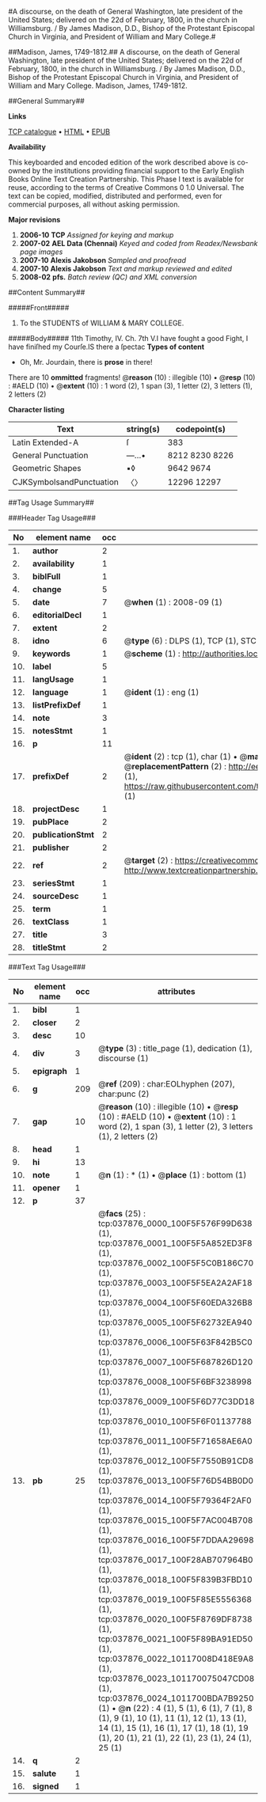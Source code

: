 #A discourse, on the death of General Washington, late president of the United States; delivered on the 22d of February, 1800, in the church in Williamsburg. / By James Madison, D.D., Bishop of the Protestant Episcopal Church in Virginia, and President of William and Mary College.#

##Madison, James, 1749-1812.##
A discourse, on the death of General Washington, late president of the United States; delivered on the 22d of February, 1800, in the church in Williamsburg. / By James Madison, D.D., Bishop of the Protestant Episcopal Church in Virginia, and President of William and Mary College.
Madison, James, 1749-1812.

##General Summary##

**Links**

[TCP catalogue](http://www.ota.ox.ac.uk/tcp/)  • 
[HTML](http://tei.it.ox.ac.uk/tcp/Texts-HTML/free/N28/N28425.html)  • 
[EPUB](http://tei.it.ox.ac.uk/tcp/Texts-EPUB/free/N28/N28425.epub)

**Availability**

This keyboarded and encoded edition of the
	       work described above is co-owned by the institutions
	       providing financial support to the Early English Books
	       Online Text Creation Partnership. This Phase I text is
	       available for reuse, according to the terms of Creative
	       Commons 0 1.0 Universal. The text can be copied,
	       modified, distributed and performed, even for
	       commercial purposes, all without asking permission.

**Major revisions**

1. __2006-10__ __TCP__ *Assigned for keying and markup*
1. __2007-02__ __AEL Data (Chennai)__ *Keyed and coded from Readex/Newsbank page images*
1. __2007-10__ __Alexis Jakobson__ *Sampled and proofread*
1. __2007-10__ __Alexis Jakobson__ *Text and markup reviewed and edited*
1. __2008-02__ __pfs.__ *Batch review (QC) and XML conversion*

##Content Summary##

#####Front#####

1. To the STUDENTS of WILLIAM & MARY COLLEGE.

#####Body#####
11th Timothy, IV. Ch. 7th V.I have fought a good Fight, I have finiſhed my Courſe.IS there a ſpectac
**Types of content**

  * Oh, Mr. Jourdain, there is **prose** in there!

There are 10 **ommitted** fragments! 
 @__reason__ (10) : illegible (10)  •  @__resp__ (10) : #AELD (10)  •  @__extent__ (10) : 1 word (2), 1 span (3), 1 letter (2), 3 letters (1), 2 letters (2)

**Character listing**


|Text|string(s)|codepoint(s)|
|---|---|---|
|Latin Extended-A|ſ|383|
|General Punctuation|—…•|8212 8230 8226|
|Geometric Shapes|▪◊|9642 9674|
|CJKSymbolsandPunctuation|〈〉|12296 12297|

##Tag Usage Summary##

###Header Tag Usage###

|No|element name|occ|attributes|
|---|---|---|---|
|1.|__author__|2||
|2.|__availability__|1||
|3.|__biblFull__|1||
|4.|__change__|5||
|5.|__date__|7| @__when__ (1) : 2008-09 (1)|
|6.|__editorialDecl__|1||
|7.|__extent__|2||
|8.|__idno__|6| @__type__ (6) : DLPS (1), TCP (1), STC (1), NOTIS (1), IMAGE-SET (1), EVANS-CITATION (1)|
|9.|__keywords__|1| @__scheme__ (1) : http://authorities.loc.gov/ (1)|
|10.|__label__|5||
|11.|__langUsage__|1||
|12.|__language__|1| @__ident__ (1) : eng (1)|
|13.|__listPrefixDef__|1||
|14.|__note__|3||
|15.|__notesStmt__|1||
|16.|__p__|11||
|17.|__prefixDef__|2| @__ident__ (2) : tcp (1), char (1)  •  @__matchPattern__ (2) : ([0-9\-]+):([0-9IVX]+) (1), (.+) (1)  •  @__replacementPattern__ (2) : http://eebo.chadwyck.com/downloadtiff?vid=$1&page=$2 (1), https://raw.githubusercontent.com/textcreationpartnership/Texts/master/tcpchars.xml#$1 (1)|
|18.|__projectDesc__|1||
|19.|__pubPlace__|2||
|20.|__publicationStmt__|2||
|21.|__publisher__|2||
|22.|__ref__|2| @__target__ (2) : https://creativecommons.org/publicdomain/zero/1.0/ (1), http://www.textcreationpartnership.org/docs/. (1)|
|23.|__seriesStmt__|1||
|24.|__sourceDesc__|1||
|25.|__term__|1||
|26.|__textClass__|1||
|27.|__title__|3||
|28.|__titleStmt__|2||


###Text Tag Usage###

|No|element name|occ|attributes|
|---|---|---|---|
|1.|__bibl__|1||
|2.|__closer__|2||
|3.|__desc__|10||
|4.|__div__|3| @__type__ (3) : title_page (1), dedication (1), discourse (1)|
|5.|__epigraph__|1||
|6.|__g__|209| @__ref__ (209) : char:EOLhyphen (207), char:punc (2)|
|7.|__gap__|10| @__reason__ (10) : illegible (10)  •  @__resp__ (10) : #AELD (10)  •  @__extent__ (10) : 1 word (2), 1 span (3), 1 letter (2), 3 letters (1), 2 letters (2)|
|8.|__head__|1||
|9.|__hi__|13||
|10.|__note__|1| @__n__ (1) : * (1)  •  @__place__ (1) : bottom (1)|
|11.|__opener__|1||
|12.|__p__|37||
|13.|__pb__|25| @__facs__ (25) : tcp:037876_0000_100F5F576F99D638 (1), tcp:037876_0001_100F5F5A852ED3F8 (1), tcp:037876_0002_100F5F5C0B186C70 (1), tcp:037876_0003_100F5F5EA2A2AF18 (1), tcp:037876_0004_100F5F60EDA326B8 (1), tcp:037876_0005_100F5F62732EA940 (1), tcp:037876_0006_100F5F63F842B5C0 (1), tcp:037876_0007_100F5F687826D120 (1), tcp:037876_0008_100F5F6BF3238998 (1), tcp:037876_0009_100F5F6D77C3DD18 (1), tcp:037876_0010_100F5F6F01137788 (1), tcp:037876_0011_100F5F71658AE6A0 (1), tcp:037876_0012_100F5F7550B91CD8 (1), tcp:037876_0013_100F5F76D54BB0D0 (1), tcp:037876_0014_100F5F79364F2AF0 (1), tcp:037876_0015_100F5F7AC004B708 (1), tcp:037876_0016_100F5F7DDAA29698 (1), tcp:037876_0017_100F28AB707964B0 (1), tcp:037876_0018_100F5F839B3FBD10 (1), tcp:037876_0019_100F5F85E5556368 (1), tcp:037876_0020_100F5F8769DF8738 (1), tcp:037876_0021_100F5F89BA91ED50 (1), tcp:037876_0022_10117008D418E9A8 (1), tcp:037876_0023_101170075047CD08 (1), tcp:037876_0024_1011700BDA7B9250 (1)  •  @__n__ (22) : 4 (1), 5 (1), 6 (1), 7 (1), 8 (1), 9 (1), 10 (1), 11 (1), 12 (1), 13 (1), 14 (1), 15 (1), 16 (1), 17 (1), 18 (1), 19 (1), 20 (1), 21 (1), 22 (1), 23 (1), 24 (1), 25 (1)|
|14.|__q__|2||
|15.|__salute__|1||
|16.|__signed__|1||
